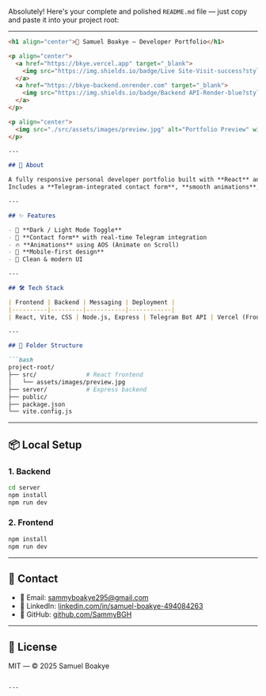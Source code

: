 Absolutely! Here's your complete and polished `README.md` file — just copy and paste it into your project root:

---

````markdown
<h1 align="center">🚀 Samuel Boakye — Developer Portfolio</h1>

<p align="center">
  <a href="https://bkye.vercel.app" target="_blank">
    <img src="https://img.shields.io/badge/Live Site-Visit-success?style=for-the-badge&logo=vercel" />
  </a>
  <a href="https://bkye-backend.onrender.com" target="_blank">
    <img src="https://img.shields.io/badge/Backend API-Render-blue?style=for-the-badge&logo=render" />
  </a>
</p>

<p align="center">
  <img src="./src/assets/images/preview.jpg" alt="Portfolio Preview" width="80%" />
</p>

---

## 🧠 About

A fully responsive personal developer portfolio built with **React** and **Node.js**.  
Includes a **Telegram-integrated contact form**, **smooth animations**, and **dark/light mode toggle**.

---

## ✨ Features

- 🌙 **Dark / Light Mode Toggle**
- 💬 **Contact form** with real-time Telegram integration
- 🔥 **Animations** using AOS (Animate on Scroll)
- 📱 **Mobile-first design**
- 🧼 Clean & modern UI

---

## 🛠️ Tech Stack

| Frontend | Backend | Messaging | Deployment |
|----------|---------|-----------|------------|
| React, Vite, CSS | Node.js, Express | Telegram Bot API | Vercel (Frontend), Render (Backend) |

---

## 📂 Folder Structure

```bash
project-root/
├── src/              # React frontend
│   └── assets/images/preview.jpg
├── server/           # Express backend
├── public/
├── package.json
└── vite.config.js
````

---

## 📦 Local Setup

### 1. Backend

```bash
cd server
npm install
npm run dev
```

### 2. Frontend

```bash
npm install
npm run dev
```

---

## 🔗 Contact

* 📧 Email: [sammyboakye295@gmail.com](mailto:sammyboakye295@gmail.com)
* 💼 LinkedIn: [linkedin.com/in/samuel-boakye-494084263](https://linkedin.com/in/samuel-boakye-494084263)
* 🐙 GitHub: [github.com/SammyBGH](https://github.com/SammyBGH)

---

## 🧾 License

MIT — © 2025 Samuel Boakye

```

---
